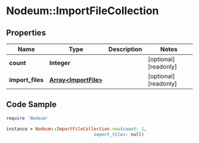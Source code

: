 # Nodeum::ImportFileCollection

## Properties

Name | Type | Description | Notes
------------ | ------------- | ------------- | -------------
**count** | **Integer** |  | [optional] [readonly] 
**import_files** | [**Array&lt;ImportFile&gt;**](ImportFile.md) |  | [optional] [readonly] 

## Code Sample

```ruby
require 'Nodeum'

instance = Nodeum::ImportFileCollection.new(count: 1,
                                 import_files: null)
```


